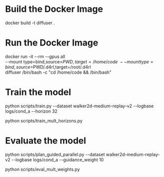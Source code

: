 # Build the Docker Image
docker build -t diffuser .

# Run the Docker Image
docker run -it --rm --gpus all \
    --mount type=bind,source=$PWD,target=/home/code \
    --mount type=bind,source=$PWD/.d4rl,target=/root/.d4rl \
    diffuser /bin/bash -c "cd /home/code && /bin/bash"

# Train the model
python scripts/train.py --dataset walker2d-medium-replay-v2 --logbase logs/cond_a --horizon 32

python scripts/train_mult_horizons.py

# Evaluate the model
python scripts/plan_guided_parallel.py --dataset walker2d-medium-replay-v2 --logbase logs/cond_a --guidance_weight 10

python scripts/eval_mult_weights.py